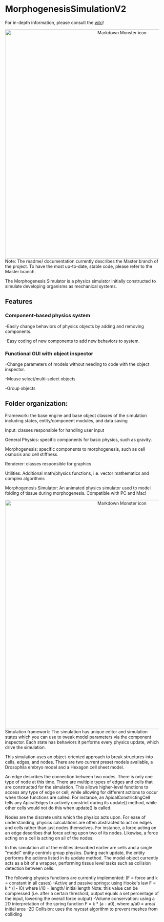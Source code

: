# MorphogenesisSimulationV2
For in-depth information, please consult the [wiki](https://github.com/jsutlive/MorphogenesisSimulationV2/wiki)!
<p align="center">
<img src="https://github.com/jsutlive/MorphogenesisSimulationV2/blob/master/assets/reference/GUI.png"
     alt="Markdown Monster icon"
     width="750"
     style="float: left; margin-right: 10px;" />
</p>
Note: The readme/ documentation currently describes the Master branch of the project.
To have the most up-to-date, stable code, please refer to the Master branch.

The Morphogenesis Simulator is a physics simulator initially constructed to simulate developing organisms as mechanical systems.

## Features

### Component-based physics system

-Easily change behaviors of physics objects by adding and removing components.

-Easy coding of new components to add new behaviors to system.

### Functional GUI with object inspector

-Change parameters of models without needing to code with the object inspector. 

-Mouse select/multi-select objects

-Group objects

## Folder organization:

Framework: the base engine and base object classes of the simulation including states, entity/component modules, and data saving

Input: classes responsible for handling user input

General Physics: specific components for basic physics, such as gravity.

Morphogenesis: specific components to morphogenesis, such as cell osmosis and cell stiffness.

Renderer: classes responsible for graphics

Utilities: Additional math/physics functions, i.e. vector mathematics and complex algorithms

Morphogenesis Simulator:
An animated physics simulator used to model folding of tissue during morphogenesis. Compatible with PC and Mac!
<p align="center">
<img src="https://github.com/jsutlive/MorphogenesisSimulationV2/blob/master/assets/reference/screenshot_hexmesh.png"
     alt="Markdown Monster icon"
     width="750"
     style="float: left; margin-right: 10px;" />
</p>
Simulation framework:
The simulation has unique editor and simulation states which you can use to tweak model parameters via the component inspector.
Each state has behaviors it performs every physics update, which drive the simulation.
    
This simulation uses an object-oriented approach to break structures into cells, edges, and nodes. There are two current preset models available, a Drosophila embryo model and a Hexagon cell sheet model.

An edge describes the connection between two nodes. 
There is only one type of node at this time. There are multiple types of edges and cells that are constructed for the simulation. This allows higher-level functions to access any type of edge or cell, while allowing for different actions to occur when those functions are called. For instance, an ApicalConstrictingCell tells any ApicalEdges to actively constrict during its update() method, while other cells would not do this when update() is called.

Nodes are the discrete units which the physics acts upon. For ease of understanding, physics calculations are often abstracted to act on edges and cells rather than just nodes themselves.
For instance, a force acting on an edge describes that force acting upon two of its nodes. Likewise, a force acting on a cell is acting on all of the nodes.

In this simulation all of the entities described earlier are cells and a single "model" entity controls group physics. During each update, the entity performs the actions listed in its update method.
The model object currently acts as a bit of a wrapper, performing tissue level tasks such as collision detection between cells.

The following physics functions are currently implemented: (F = force and k = constant in all cases)
  -Active and passive springs: using Hooke's law F = k * (l - l0) where l/l0 = length/ initial length
      Note: this value can be compressed (i.e. after a certain threshold, output equals a set percentage of the input, lowering the overall force output)
  -Volume conservation: using a 2D interpretation of the spring function F = k * (a - a0), where a/a0 = area/ initial area
  -2D Collision: uses the raycast algorithm to prevent meshes from colliding
